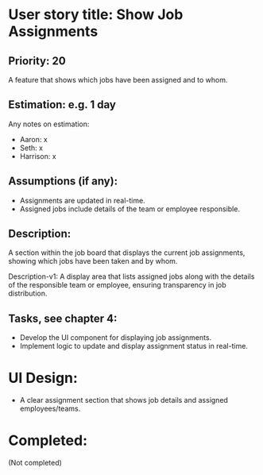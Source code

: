 # User story title: Show Job Assignments

## Priority: 20
A feature that shows which jobs have been assigned and to whom.

## Estimation: e.g. 1 day
Any notes on estimation:
* Aaron: x
* Seth: x
* Harrison: x

## Assumptions (if any):
- Assignments are updated in real-time.
- Assigned jobs include details of the team or employee responsible.

## Description:
A section within the job board that displays the current job assignments, showing which jobs have been taken and by whom.

Description-v1:
A display area that lists assigned jobs along with the details of the responsible team or employee, ensuring transparency in job distribution.

## Tasks, see chapter 4:
- Develop the UI component for displaying job assignments.
- Implement logic to update and display assignment status in real-time.

# UI Design:
- A clear assignment section that shows job details and assigned employees/teams.

# Completed:
(Not completed)
